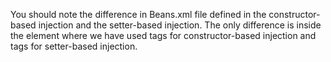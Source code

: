 You should note the difference in Beans.xml file defined in the constructor-based injection and the setter-based injection. The only difference is inside the <bean> element where we have used <constructor-arg> tags for constructor-based injection and <property> tags for setter-based injection.